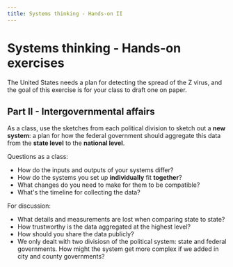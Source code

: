 ```yaml
---
title: Systems thinking - Hands-on II
---
```


# Systems thinking - Hands-on exercises

The United States needs a plan for detecting the spread of the Z virus, and the goal of this exercise is for your class to draft one on paper.

## Part II - Intergovernmental affairs

As a class, use the sketches from each political division to sketch out a **new system**: a plan for how the federal government should aggregate this data from the **state level** to the **national level**.

Questions as a class:

* How do the inputs and outputs of your systems differ?
* How do the systems you set up **individually** fit **together**?
* What changes do you need to make for them to be compatible?
* What's the timeline for collecting the data?

For discussion:

* What details and measurements are lost when comparing state to state?
* How trustworthy is the data aggregated at the highest level?
* How should you share the data publicly?
* We only dealt with two divisiosn of the political system: state and federal governments. How might the system get more complex if we added in city and county governments?